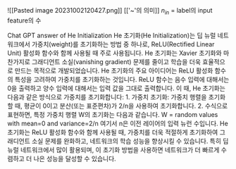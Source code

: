 ![[Pasted image 20231002120427.png]]
[['~'의 의미]]
$n_{in}$ = label의 input feature의 수

Chat GPT answer of He Initialization
	He 초기화(He Initialization)는 딥 뉴럴 네트워크에서 가중치(weight)를 초기화하는 방법 중 하나로, ReLU(Rectified Linear Unit) 활성화 함수와 함께 사용될 때 주로 사용됩니다. He 초기화는 Xavier 초기화와 마찬가지로 그래디언트 소실(vanishing gradient) 문제를 줄이고 학습을 더욱 효율적으로 만드는 목적으로 개발되었습니다.
	He 초기화의 주요 아이디어는 ReLU 활성화 함수의 특성을 고려하여 가중치를 초기화하는 것입니다. ReLU 함수는 음수 입력에 대해서는 0을 출력하고 양수 입력에 대해서는 입력 값을 그대로 출력합니다. 이 때, He 초기화는 다음과 같은 방식으로 가중치를 초기화합니다:
	1. 가중치 초기화: 가중치 행렬을 초기화할 때, 평균이 0이고 분산(또는 표준편차)가 2/n을 사용하여 초기화합니다.
	2. 수식으로 표현하면, 특정 가중치 행렬 W의 초기화는 다음과 같습니다.
	    W = random values with mean=0 and variance=2/n
	    여기서 n은 이전 레이어의 입력 뉴런 수입니다.
	He 초기화는 ReLU 활성화 함수와 함께 사용될 때, 가중치를 더욱 적절하게 초기화하여 그래디언트 소실 문제를 완화하고, 네트워크의 학습 성능을 향상시킬 수 있습니다. 특히 딥 뉴럴 네트워크에서 많이 활용되며, 이 초기화 방법을 사용하면 네트워크가 더 빠르게 수렴하고 더 나은 성능을 달성할 수 있습니다.